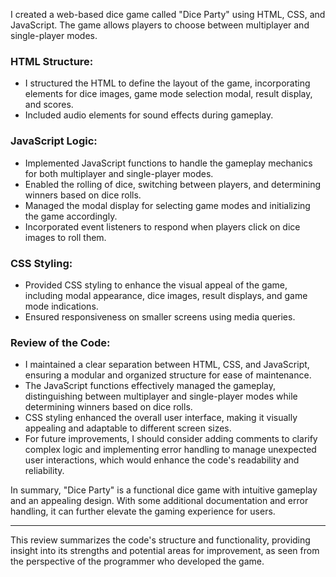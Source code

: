 I created a web-based dice game called "Dice Party" using HTML, CSS, and JavaScript. The game allows players to choose between multiplayer and single-player modes.

### HTML Structure:
- I structured the HTML to define the layout of the game, incorporating elements for dice images, game mode selection modal, result display, and scores.
- Included audio elements for sound effects during gameplay.

### JavaScript Logic:
- Implemented JavaScript functions to handle the gameplay mechanics for both multiplayer and single-player modes.
- Enabled the rolling of dice, switching between players, and determining winners based on dice rolls.
- Managed the modal display for selecting game modes and initializing the game accordingly.
- Incorporated event listeners to respond when players click on dice images to roll them.

### CSS Styling:
- Provided CSS styling to enhance the visual appeal of the game, including modal appearance, dice images, result displays, and game mode indications.
- Ensured responsiveness on smaller screens using media queries.

### Review of the Code:
- I maintained a clear separation between HTML, CSS, and JavaScript, ensuring a modular and organized structure for ease of maintenance.
- The JavaScript functions effectively managed the gameplay, distinguishing between multiplayer and single-player modes while determining winners based on dice rolls.
- CSS styling enhanced the overall user interface, making it visually appealing and adaptable to different screen sizes.
- For future improvements, I should consider adding comments to clarify complex logic and implementing error handling to manage unexpected user interactions, which would enhance the code's readability and reliability.
  
In summary, "Dice Party" is a functional dice game with intuitive gameplay and an appealing design. With some additional documentation and error handling, it can further elevate the gaming experience for users.

--- 

This review summarizes the code's structure and functionality, providing insight into its strengths and potential areas for improvement, as seen from the perspective of the programmer who developed the game.
